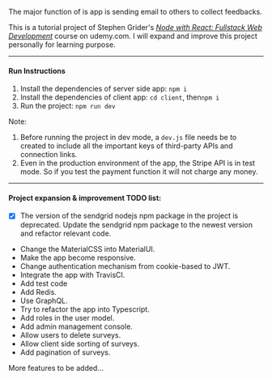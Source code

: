 The major function of is app is sending email to others to collect feedbacks.

This is a tutorial project of Stephen Grider's [*Node with React: Fullstack Web Development*](https://www.udemy.com/node-with-react-fullstack-web-development/) course on udemy.com. I will expand and improve this project personally for learning purpose.

---
#### Run Instructions

1. Install the dependencies of server side app: `npm i`
1. Install the dependencies of client app: `cd client`, then`npm i`
1. Run the project: `npm run dev`

Note:

1. Before running the project in dev mode, a `dev.js` file needs be to created to include all the important keys of third-party APIs and connection links.
1. Even in the production environment of the app, the Stripe API is in test mode. So if you test the payment function it will not charge any money.


---

#### Project expansion & improvement TODO list:

- [x] The version of the sendgrid nodejs npm package in the project is deprecated. Update the sendgrid npm package to the newest version and refactor relevant code.
- Change the MaterialCSS into MaterialUI. 
- Make the app become responsive.
- Change authentication mechanism from cookie-based to JWT.
- Integrate the app with TravisCI.
- Add test code
- Add Redis.
- Use GraphQL.
- Try to refactor the app into Typescript.
- Add roles in the user model.
- Add admin management console.
- Allow users to delete surveys.
- Allow client side sorting of surveys.
- Add pagination of surveys.

More features to be added...
